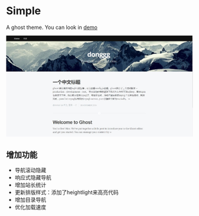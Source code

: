 # Simple

A ghost theme.
You can look in [demo](http://www.donggg.com)


![img](/assets/screenshot-desktop.jpg)

## 增加功能
* 导航滚动隐藏
* 响应式隐藏导航
* 增加站长统计
* 更新排版样式：添加了heightlight来高亮代码
* 增加目录导航
* 优化加载速度



